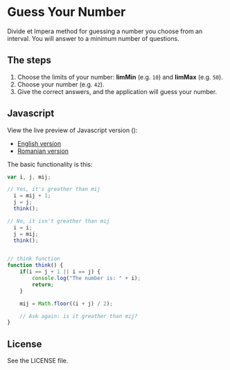 Guess Your Number
=================
Divide et Impera method for guessing a number you choose from an interval.
You will answer to a minimum number of questions.

## The steps
1. Choose the limits of your number: **limMin** (e.g. `10`) and **limMax** (e.g. `50`).
2. Choose your number (e.g. `42`).
3. Give the correct answers, and the application will guess your number.

## Javascript
View the live preview of Javascript version ():

 - [English version](http://ionicabizau.github.io/Guess-Your-Number/en.html)
 - [Romanian version](http://ionicabizau.github.io/Guess-Your-Number/ro.html)

The basic functionality is this:

```js
var i, j, mij;

// Yes, it's greather than mij
  i = mij + 1;
  j = j;
  think();

// No, it isn't greather than mij
  i = i;
  j = mij;
  think();


// think function
function think() {
    if(i == j + 1 || i == j) {
        console.log("The number is: " + i);
        return;
    }

    mij = Math.floor((i + j) / 2);

    // Ask again: is it greather than mij?
}
```

## License
See the LICENSE file.
